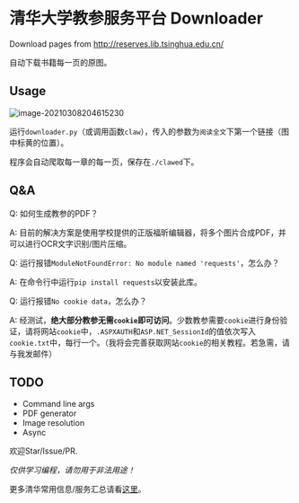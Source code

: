 # 清华大学教参服务平台 Downloader
Download pages from http://reserves.lib.tsinghua.edu.cn/

自动下载书籍每一页的原图。

## Usage

![image-20210308204615230](https://i.loli.net/2021/03/08/zVAYweuK7cHk5os.png)

运行`downloader.py`（或调用函数`claw`），传入的参数为`阅读全文`下第一个链接（图中标黄的位置）。

程序会自动爬取每一章的每一页，保存在`./clawed`下。

## Q&A

Q: 如何生成教参的PDF？

A: 目前的解决方案是使用学校提供的正版福昕编辑器，将多个图片合成PDF，并可以进行OCR文字识别/图片压缩。

Q: 运行报错`ModuleNotFoundError: No module named 'requests'`，怎么办？

A: 在命令行中运行`pip install requests`以安装此库。

Q: 运行报错`No cookie data`，怎么办？

A: 经测试，**绝大部分教参无需`cookie`即可访问**。少数教参需要`cookie`进行身份验证，请将网站`cookie`中，`.ASPXAUTH`和`ASP.NET_SessionId`的值依次写入`cookie.txt`中，每行一个。（我将会完善获取网站`cookie`的相关教程。若急需，请与我发邮件）

## TODO

- Command line args
- PDF generator
- Image resolution
- Async

欢迎Star/Issue/PR.

*仅供学习编程，请勿用于非法用途！*

更多清华常用信息/服务汇总请看[这里](https://github.com/ZenithalHourlyRate/thuservices)。
